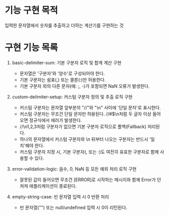# 기능 구현 목적

입력한 문자열에서 숫자를 추출하고 더하는 계산기를 구현하는 것

# 구현 기능 목록

1. basic-delimiter-sum: 기본 구분자 로직 및 합계 계산 구현
   - 문자열은 '구분자'와 '양수'로 구성되어야 한다.
   - 기본 구분자는 쉼표(,) 또는 콜론(:)만 허용한다.
   - 기본 구분자 외의 다른 문자(예: ;, -)가 포함되면 NaN 오류가 발생한다.

2. custom-delimiter-setup: 커스텀 구분자 정의 및 추출 로직 구현
   - 커스텀 구분자는 문자열 앞부분의 "//"와 "\n" 사이에 '단일 문자'로 표시한다. 
   - 커스텀 구분자는 무조건 단일 문자만 허용된다. //#$\n처럼 두 글자 이상 들어오면 정규식에서 에러가 발생한다.
   - //\n1,2,3처럼 구분자가 없으면 기본 구분자 로직으로 폴백(Fallback) 처리된다.
   - 하나의 문자열에서 커스텀 구분자와 \n 뒤부터 나오는 구분자는 반드시 '일치'해야 한다.
   - 커스텀 구분자 지정 시, 기본 구분자(, 또는 :)도 여전히 유효한 구분자로 함께 사용할 수 있다.

3. error-validation-logic: 음수, 0, NaN 등 모든 예외 처리 로직 구현
   - 잘못된 값이 들어오면 무조건 [ERROR]로 시작하는 메시지와 함께 Error가 던져져 애플리케이션이 종료된다.

4. empty-string-case: 빈 문자열 입력 시 0 반환 처리
   - 빈 문자열("") 또는 null/undefined 입력 시 0이 리턴된다.